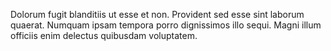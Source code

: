 Dolorum fugit blanditiis ut esse et non. Provident sed esse sint laborum quaerat. Numquam ipsam tempora porro dignissimos illo sequi. Magni illum officiis enim delectus quibusdam voluptatem.